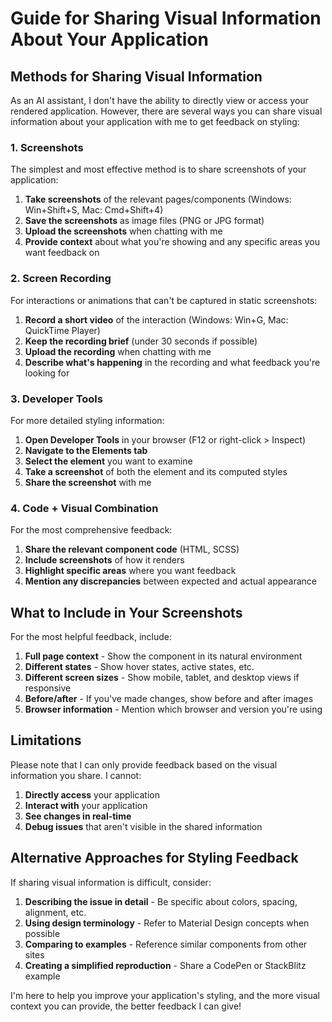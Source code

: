 # Guide for Sharing Visual Information About Your Application

## Methods for Sharing Visual Information

As an AI assistant, I don't have the ability to directly view or access your rendered application. However, there are several ways you can share visual information about your application with me to get feedback on styling:

### 1. Screenshots

The simplest and most effective method is to share screenshots of your application:

1. **Take screenshots** of the relevant pages/components (Windows: Win+Shift+S, Mac: Cmd+Shift+4)
2. **Save the screenshots** as image files (PNG or JPG format)
3. **Upload the screenshots** when chatting with me
4. **Provide context** about what you're showing and any specific areas you want feedback on

### 2. Screen Recording

For interactions or animations that can't be captured in static screenshots:

1. **Record a short video** of the interaction (Windows: Win+G, Mac: QuickTime Player)
2. **Keep the recording brief** (under 30 seconds if possible)
3. **Upload the recording** when chatting with me
4. **Describe what's happening** in the recording and what feedback you're looking for

### 3. Developer Tools

For more detailed styling information:

1. **Open Developer Tools** in your browser (F12 or right-click > Inspect)
2. **Navigate to the Elements tab**
3. **Select the element** you want to examine
4. **Take a screenshot** of both the element and its computed styles
5. **Share the screenshot** with me

### 4. Code + Visual Combination

For the most comprehensive feedback:

1. **Share the relevant component code** (HTML, SCSS)
2. **Include screenshots** of how it renders
3. **Highlight specific areas** where you want feedback
4. **Mention any discrepancies** between expected and actual appearance

## What to Include in Your Screenshots

For the most helpful feedback, include:

1. **Full page context** - Show the component in its natural environment
2. **Different states** - Show hover states, active states, etc.
3. **Different screen sizes** - Show mobile, tablet, and desktop views if responsive
4. **Before/after** - If you've made changes, show before and after images
5. **Browser information** - Mention which browser and version you're using

## Limitations

Please note that I can only provide feedback based on the visual information you share. I cannot:

1. **Directly access** your application
2. **Interact with** your application
3. **See changes in real-time**
4. **Debug issues** that aren't visible in the shared information

## Alternative Approaches for Styling Feedback

If sharing visual information is difficult, consider:

1. **Describing the issue in detail** - Be specific about colors, spacing, alignment, etc.
2. **Using design terminology** - Refer to Material Design concepts when possible
3. **Comparing to examples** - Reference similar components from other sites
4. **Creating a simplified reproduction** - Share a CodePen or StackBlitz example

I'm here to help you improve your application's styling, and the more visual context you can provide, the better feedback I can give!
